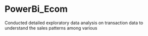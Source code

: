 # PowerBi_Ecom
Conducted detailed exploratory data analysis on transaction data to understand the sales patterns  among various 
